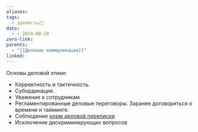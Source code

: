 ```yaml
---
aliases: 
tags:
  - зрелость/🌱
date:
  - - 2024-08-10
zero-link: 
parents:
  - "[[Деловые коммуникации]]"
linked:
---
```

 Основы деловой этики:
 - Корректность и тактичность. 
 - Субординация.
 - Уважение к сотрудникам
 - Регламентированные деловые переговоры. Заранее договориться о времени и тайминге.
 - Соблюдение [норм деловой переписки](Нормы%20деловой%20переписки.md)
 - Исключение дискриминирующих вопросов